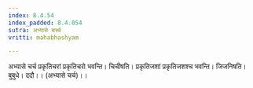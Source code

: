 ```yaml
---
index: 8.4.54
index_padded: 8.4.054
sutra: अभ्यासे चर्च्च
vritti: mahabhashyam

---
```

 अभ्यासे चर्च प्रकृतिचरां प्रकृतिचरो भवन्ति। चिचीषति। प्रकृतिजशां प्रकृतिजशश्च भवन्ति। जिजनिषति। बुबुधे। ददौ।। (अभ्यासे चर्च)।। 